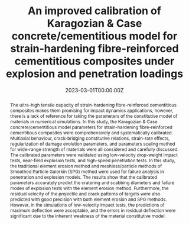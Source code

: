 ---
title: "An improved calibration of Karagozian & Case concrete/cementitious model for strain-hardening fibre-reinforced cementitious composites under explosion and penetration loadings"
authors:
- yinxing
- Qinghua Li*
- Bokun Chen
- Shilang Xu
# author_notes:
# - "Equal contribution"
# - "Equal contribution"
date: "2023-03-01T00:00:00Z"

# Publication type.
# Accepts a single type but formatted as a YAML list (for Hugo requirements).
# Enter a publication type from the CSL standard.
publication_types: ["article-journal"]

# Publication name and optional abbreviated publication name.
publication: "***Cement and Concrete Composites***, 137, 104911"

abstract: The ultra-high tensile capacity of strain-hardening fibre-reinforced cementitious composites makes them promising for impact dynamics applications, however, there is a lack of reference for taking the parameters of the constitutive model of materials in numerical simulations. In this study, the Karagozian & Case concrete/cementitious model parameters for strain-hardening fibre-reinforced cementitious composites were comprehensively and systematically calibrated. Multiaxial behaviour, crack-bridging constitutive relations, strain-rate effects, regularization of damage evolution parameters, and parameters scaling method for wide-range strength of materials were all considered and carefully discussed. The calibrated parameters were validated using low-velocity drop-weight impact tests, near-field explosion tests, and high-speed penetration tests. In this study, the traditional element erosion method and meshless/particle methods of Smoothed Particle Galerkin (SPG) method were used for failure analysis in penetration and explosion models. The results show that the calibrated parameters accurately predict the cratering and scabbing diameters and failure modes of explosion tests with the element erosion method. Furthermore, the residual velocity of the projectile and crack patterns of targets were also predicted with good precision with both element erosion and SPG methods. However, in the simulations of low-velocity impact tests, the predictions of maximum deflection were acceptable, and the errors in residual deflection were significant due to the inherent weakness of the material constitutive model.

tags:
- Source Themes
featured: false

links:
  # - type: pdf
  #   url: http://arxiv.org/pdf/1512.04133v1
  # - type: code
  #   url: https://github.com/HugoBlox/hugo-blox-builder
  # - type: dataset
  #   url: ""
  # - type: poster
  #   url: ""
  # - type: project
  #   url: ""
  # - type: slides
  #   url: https://www.slideshare.net/
  - type: source
    url: "https://doi.org/10.1016/j.cemconcomp.2022.104911"
  # - type: video
  #   url: ""

# Featured image
# To use, add an image named `featured.jpg/png` to your page's folder. 
image:
  caption: 'Image credit: [**Unsplash**](https://unsplash.com/photos/jdD8gXaTZsc)'
  focal_point: ""
  preview_only: false

# Associated Projects (optional).
#   Associate this publication with one or more of your projects.
#   Simply enter your project's folder or file name without extension.
#   E.g. `internal-project` references `content/project/internal-project/index.md`.
#   Otherwise, set `projects: []`.
projects: []

# Slides (optional).
#   Associate this publication with Markdown slides.
#   Simply enter your slide deck's filename without extension.
#   E.g. `slides: "example"` references `content/slides/example/index.md`.
#   Otherwise, set `slides: ""`.
slides: ""
---